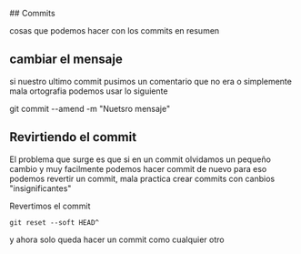 ## Commits

cosas que podemos hacer con los commits en resumen

## cambiar el mensaje

si nuestro ultimo commit pusimos un comentario que no era o simplemente mala ortografia podemos usar lo siguiente

git commit --amend -m "Nuetsro mensaje"

## Revirtiendo el commit

El problema que surge es que si en un commit olvidamos un pequeño cambio y muy facilmente podemos hacer commit de nuevo para eso podemos revertir un commit, mala practica crear commits con canbios "insignificantes"

Revertimos el commit

    git reset --soft HEAD^

y ahora solo queda hacer un commit como cualquier otro
